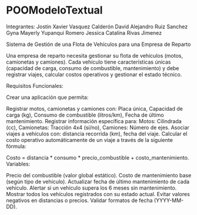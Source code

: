# POOModeloTextual
Integrantes:
Jostin Xavier Vasquez Calderón 
David Alejandro Ruiz Sanchez 
Gyna Mayerly Yupanqui Romero 
Jessica Catalina Rivas Jimenez  

Sistema de Gestión de una Flota de Vehículos para una Empresa de Reparto

Una empresa de reparto necesita gestionar su flota de vehículos (motos, camionetas y camiones). Cada vehículo tiene características únicas (capacidad de carga, consumo de combustible, mantenimiento) y debe registrar viajes, calcular costos operativos y gestionar el estado técnico.

Requisitos Funcionales:

Crear una aplicación que permita:

Registrar motos, camionetas y camiones con: 
Placa única, Capacidad de carga (kg), Consumo de combustible (litros/km), Fecha de último mantenimiento.
Registrar información específica para: 
Motos: Cilindrada (cc), Camionetas: Tracción 4x4 (sí/no), Camiones: Número de ejes.
Asociar viajes a vehículos con: 
distancia recorrida (km), fecha del viaje.
Calcular el costo operativo automáticamente de un viaje a través de la siguiente fórmula:

Costo = distancia * consumo * precio_combustible + costo_mantenimiento. 
Variables: 

Precio del combustible (valor global estático).
Costo de mantenimiento base (según tipo de vehículo).
Actualizar fecha de último mantenimiento de cada vehículo.
Alertar si un vehículo supera los 6 meses sin mantenimiento.
Mostrar todos los vehículos registrados con su estado actual.
Evitar valores negativos en distancias o precios.
Validar formatos de fecha (YYYY-MM-DD).
